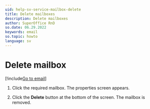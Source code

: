 ```yaml
---
uid: help-sv-service-mailbox-delete
title: Delete mailboxes
description: Delete mailboxes
author: SuperOffice RnD
so.date: 06.29.2022
keywords: email
so.topic: howto
language: sv
---
```


# Delete mailbox

[!include[Go to email](includes/goto-email.md)]

1. Click the required mailbox. The properties screen appears.

1. Click the **Delete** button at the bottom of the screen. The mailbox is removed.

